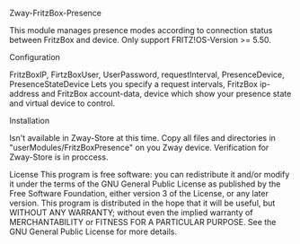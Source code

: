 Zway-FritzBox-Presence

This module manages presence modes according to connection status between FritzBox and device.
Only support FRITZ!OS-Version >= 5.50.

Configuration

FritzBoxIP, FirtzBoxUser, UserPassword, requestInterval, PresenceDevice, PresenceStateDevice
Lets you specify a request intervals, FritzBox ip-address and FritzBox account-data, device which show your presence state and virtual device to control.

Installation

Isn't available in Zway-Store at this time. Copy all files and directories in "userModules/FritzBoxPresence" on you Zway device.
Verification for Zway-Store is in proccess.

License
This program is free software: you can redistribute it and/or modify it under the terms of the GNU General Public License as published by the Free Software Foundation, either version 3 of the License, or any later version.
This program is distributed in the hope that it will be useful, but WITHOUT ANY WARRANTY; without even the implied warranty of MERCHANTABILITY or FITNESS FOR A PARTICULAR PURPOSE. See the GNU General Public License for more details.
